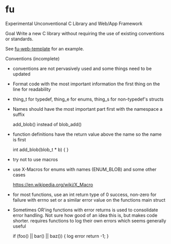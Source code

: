 # fu

Experimental Unconventional C Library and Web/App Framework

Goal
Write a new C library without requiring the use of existing conventions or
standards.

See [fu-web-template](https://github.com/fluffy-spork/fu-web-template) for an example.

Conventions (incomplete)
* conventions are not pervasively used and some things need to be updated

* Format code with the most important information the first thing on
  the line for readability

* thing_t for typedef, thing_e for enums, thing_s for non-typedef's structs

* Names should have the most important part first with the namespace a suffix

    add_blob() instead of blob_add()

* function definitions have the return value above the name so the name is first

    int
    add_blob(blob_t * b)
    {
    }

* try not to use macros

* use X-Macros for enums with names (ENUM_BLOB) and some other cases

    https://en.wikipedia.org/wiki/X_Macro

* for most functions, use an int return type of 0 success, non-zero for failure
  with errno set or a similar error value on the functions main struct

* Sometimes OR'ing functions with error returns is used to consolidate error handling.
  Not sure how good of an idea this is, but makes code shorter.  requires functions to
  log their own errors which seems generally useful

    if (foo()
        || bar()
        || baz())
    {
        log error
        return -1;
    }

